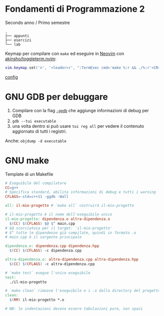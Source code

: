 # Fondamenti di Programmazione 2

Secondo anno / Primo semestre

```
.
├── appunti
├── esercizi
└── lab
```

Keymap per compilare con `make` ed eseguire in [Neovim](https://github.com/neovim/neovim) con [akinsho/toggleterm.nvim](https://github.com/akinsho/toggleterm.nvim):

```lua
vim.keymap.set('n', '<leader>r', ":TermExec cmd='make %:r && ./%:r'<CR>")
```

[config](https://github.com/ormai/dotfiles/blob/main/.config/nvim/after/ftplugin/cpp.lua)

# GNU GDB per debuggare

1. Compilare con la flag [`-ggdb`](https://gcc.gnu.org/onlinedocs/gcc-13.2.0/gcc/Debugging-Options.html#index-ggdb) che aggiunge informazioni di debug per GDB
2. `gdb --tui executable`
3. una volta dentro si può usare `tui reg all` per vedere il contenuto aggiornato di tutti i registri.

Anche: `objdump -d executable`

# GNU make

Template di un Makefile

```Makefile
# Eseguibile del compilatore
CC=g++
# Specifica standard, abilita informazioni di debug e tutti i warning
CFLAGS=-std=c++11 -ggdb -Wall

all: il-mio-progetto # `make all` costruirà il-mio-progetto

# il-mio-progetto è il nome dell'eseguibile unico
il-mio-progetto: dipendenza.o altra-dipendenza.o
  $(CC) $(CFLAGS) $@ $^ main.cpp
# $@ scorciatoia per il target: 'il-mio-progetto'
# $^ tutte le dipendenze già compilate, quindi in formato .o
# main.cpp è il sorgente principale

dipendenza.o: dipendenza.cpp dipendenza.hpp
  $(CC) $(CFLAGS) -c dipendenza.cpp

altra-dipendenza.o: altra-dipendenza.cpp altra-dipendenza.hpp
  $(CC) $(CFLAGS) -c altra-dipendenza.cpp

# `make test` esegue l'unico eseguibile
test:
  ./il-mio-progetto

# `make clean` rimuove l'eseguibile e i .o dalla directory del progetto
clean:
  $(RM) il-mio-progetto *.o

# NB: le indentazioni devono essere tabulazioni pure, non spazi
```
